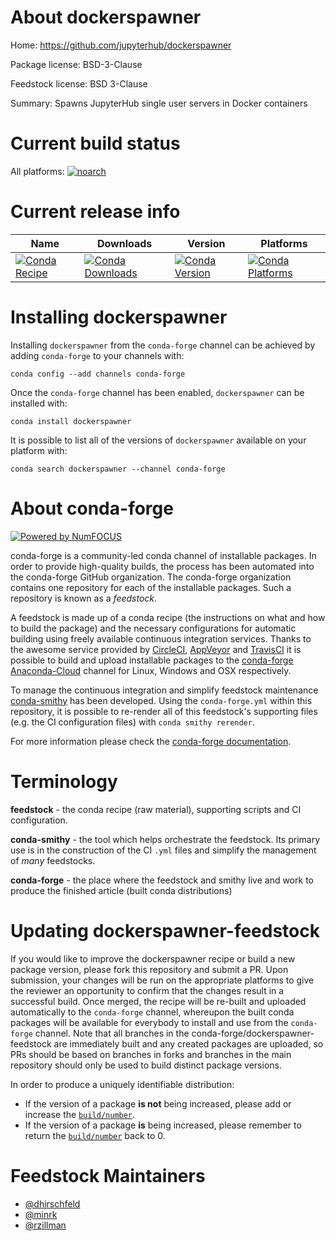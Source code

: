 <!--
# -*- mode: jinja -*-
-->

About dockerspawner
===================

Home: https://github.com/jupyterhub/dockerspawner

Package license: BSD-3-Clause

Feedstock license: BSD 3-Clause

Summary: Spawns JupyterHub single user servers in Docker containers 



Current build status
====================

All platforms:
[![noarch](https://img.shields.io/circleci/project/github/conda-forge/dockerspawner-feedstock/master.svg?label=noarch)](https://circleci.com/gh/conda-forge/dockerspawner-feedstock)

Current release info
====================

| Name | Downloads | Version | Platforms |
| --- | --- | --- | --- |
| [![Conda Recipe](https://img.shields.io/badge/recipe-dockerspawner-green.svg)](https://anaconda.org/conda-forge/dockerspawner) | [![Conda Downloads](https://img.shields.io/conda/dn/conda-forge/dockerspawner.svg)](https://anaconda.org/conda-forge/dockerspawner) | [![Conda Version](https://img.shields.io/conda/vn/conda-forge/dockerspawner.svg)](https://anaconda.org/conda-forge/dockerspawner) | [![Conda Platforms](https://img.shields.io/conda/pn/conda-forge/dockerspawner.svg)](https://anaconda.org/conda-forge/dockerspawner) |

Installing dockerspawner
========================

Installing `dockerspawner` from the `conda-forge` channel can be achieved by adding `conda-forge` to your channels with:

```
conda config --add channels conda-forge
```

Once the `conda-forge` channel has been enabled, `dockerspawner` can be installed with:

```
conda install dockerspawner
```

It is possible to list all of the versions of `dockerspawner` available on your platform with:

```
conda search dockerspawner --channel conda-forge
```


About conda-forge
=================

[![Powered by NumFOCUS](https://img.shields.io/badge/powered%20by-NumFOCUS-orange.svg?style=flat&colorA=E1523D&colorB=007D8A)](http://numfocus.org)

conda-forge is a community-led conda channel of installable packages.
In order to provide high-quality builds, the process has been automated into the
conda-forge GitHub organization. The conda-forge organization contains one repository
for each of the installable packages. Such a repository is known as a *feedstock*.

A feedstock is made up of a conda recipe (the instructions on what and how to build
the package) and the necessary configurations for automatic building using freely
available continuous integration services. Thanks to the awesome service provided by
[CircleCI](https://circleci.com/), [AppVeyor](https://www.appveyor.com/)
and [TravisCI](https://travis-ci.org/) it is possible to build and upload installable
packages to the [conda-forge](https://anaconda.org/conda-forge)
[Anaconda-Cloud](https://anaconda.org/) channel for Linux, Windows and OSX respectively.

To manage the continuous integration and simplify feedstock maintenance
[conda-smithy](https://github.com/conda-forge/conda-smithy) has been developed.
Using the ``conda-forge.yml`` within this repository, it is possible to re-render all of
this feedstock's supporting files (e.g. the CI configuration files) with ``conda smithy rerender``.

For more information please check the [conda-forge documentation](https://conda-forge.org/docs/).

Terminology
===========

**feedstock** - the conda recipe (raw material), supporting scripts and CI configuration.

**conda-smithy** - the tool which helps orchestrate the feedstock.
                   Its primary use is in the construction of the CI ``.yml`` files
                   and simplify the management of *many* feedstocks.

**conda-forge** - the place where the feedstock and smithy live and work to
                  produce the finished article (built conda distributions)


Updating dockerspawner-feedstock
================================

If you would like to improve the dockerspawner recipe or build a new
package version, please fork this repository and submit a PR. Upon submission,
your changes will be run on the appropriate platforms to give the reviewer an
opportunity to confirm that the changes result in a successful build. Once
merged, the recipe will be re-built and uploaded automatically to the
`conda-forge` channel, whereupon the built conda packages will be available for
everybody to install and use from the `conda-forge` channel.
Note that all branches in the conda-forge/dockerspawner-feedstock are
immediately built and any created packages are uploaded, so PRs should be based
on branches in forks and branches in the main repository should only be used to
build distinct package versions.

In order to produce a uniquely identifiable distribution:
 * If the version of a package **is not** being increased, please add or increase
   the [``build/number``](https://conda.io/docs/user-guide/tasks/build-packages/define-metadata.html#build-number-and-string).
 * If the version of a package **is** being increased, please remember to return
   the [``build/number``](https://conda.io/docs/user-guide/tasks/build-packages/define-metadata.html#build-number-and-string)
   back to 0.

Feedstock Maintainers
=====================

* [@dhirschfeld](https://github.com/dhirschfeld/)
* [@minrk](https://github.com/minrk/)
* [@rzillman](https://github.com/rzillman/)

